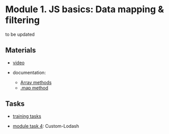 # Module 1. JS basics: Data mapping & filtering

to be updated

## Materials

- [video](https://github.com/alex-trofimova/short-track-next-gen/blob/main/1-js-basics-3/video-info/video-info.md)

- documentation:
    - [Array methods](https://developer.mozilla.org/en-US/docs/Web/JavaScript/Guide/Indexed_collections)
    - [.map method](https://developer.mozilla.org/en-US/docs/Web/JavaScript/Reference/Global_Objects/Array/map)

## Tasks

- [training tasks](https://github.com/alex-trofimova/short-track-next-gen/blob/main/1-js-basics-3/training-tasks/js-mapping-tasks.md)

- [module task 4](https://github.com/rolling-scopes-school/RS-Short-Track/wiki/4.-Custom-Lodash): Custom-Lodash
